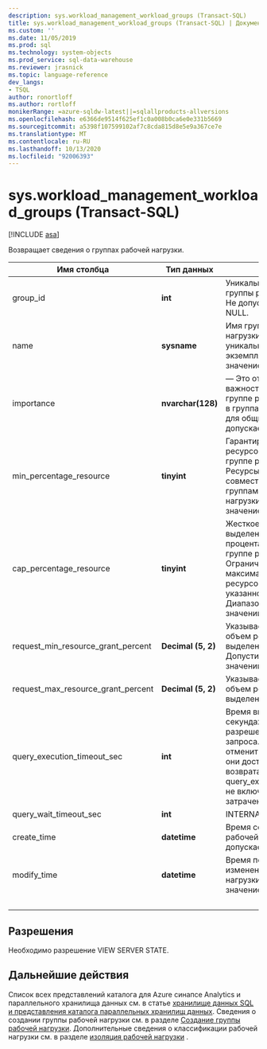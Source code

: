 ```yaml
---
description: sys.workload_management_workload_groups (Transact-SQL)
title: sys.workload_management_workload_groups (Transact-SQL) | Документация Майкрософт
ms.custom: ''
ms.date: 11/05/2019
ms.prod: sql
ms.technology: system-objects
ms.prod_service: sql-data-warehouse
ms.reviewer: jrasnick
ms.topic: language-reference
dev_langs:
- TSQL
author: ronortloff
ms.author: rortloff
monikerRange: =azure-sqldw-latest||=sqlallproducts-allversions
ms.openlocfilehash: e6366de9514f625ef1c0a008b0ca6e0e331b5669
ms.sourcegitcommit: a5398f107599102af7c8cda815d8e5e9a367ce7e
ms.translationtype: MT
ms.contentlocale: ru-RU
ms.lasthandoff: 10/13/2020
ms.locfileid: "92006393"
---
```

# <a name="sysworkload_management_workload_groups-transact-sql"></a>sys.workload_management_workload_groups (Transact-SQL)

[!INCLUDE [asa](../../includes/applies-to-version/asa.md)]

 Возвращает сведения о группах рабочей нагрузки.  
  
|Имя столбца|Тип данных|Description|Диапазон|  
|-----------------|---------------|-----------------|-----------|
|group_id|**int**|Уникальный идентификатор группы рабочей нагрузки. Не допускает значение NULL.||
|name|**sysname**|Имя группы рабочей нагрузки. Должен быть уникальным для экземпляра.  Не допускает значение NULL.||
|importance|**nvarchar(128)**|— Это относительная важность запроса в этой группе рабочей нагрузки и в группах рабочей нагрузки для общих ресурсов. Не допускает значение NULL.|Low, below_normal, обычная (по умолчанию), above_normal, High||
|min_percentage_resource|**tinyint**|Гарантированный объем ресурсов для запросов в группе рабочей нагрузки. Ресурсы не используются совместно с другими группами рабочей нагрузки. Не допускает значение NULL.||
|cap_percentage_resource|**tinyint**|Жесткое ограничение выделения ресурсов в процентах для запросов в группе рабочей нагрузки. Ограничивает максимальное количество ресурсов, выделенных для указанного уровня. Диапазон допустимых значений — от 1 до 100.||
|request_min_resource_grant_percent|**Decimal (5, 2)**|Указывает минимальный объем ресурсов, выделенных запросу. Допустимый диапазон значений — от 0,75 до 100.||
|request_max_resource_grant_percent |**Decimal (5, 2)**|Указывает максимальный объем ресурсов, выделенных для запроса.||
|query_execution_timeout_sec|**int**|Время выполнения в секундах, которое было разрешено до отмены запроса.  Запросы нельзя отменить после того, как они достигли фазы возврата выполнения.  query_execution_timeout_sec не включает время, затраченное на очередь.|
|query_wait_timeout_sec|**int**|INTERNAL||
|create_time|**datetime**|Время создания группы рабочей нагрузки. Не допускает значение NULL.||
modify_time|**datetime**|Время последнего изменения группы рабочей нагрузки. Не допускает значение NULL.||
|&nbsp;||||
  
## <a name="permissions"></a>Разрешения

Необходимо разрешение VIEW SERVER STATE.

## <a name="next-steps"></a>Дальнейшие действия

 Список всех представлений каталога для Azure синапсе Analytics и параллельного хранилища данных см. в статье [хранилище данных SQL и представления каталога параллельных хранилищ данных](../../relational-databases/system-catalog-views/sql-data-warehouse-and-parallel-data-warehouse-catalog-views.md). Сведения о создании группы рабочей нагрузки см. в разделе [Создание группы рабочей нагрузки](../../t-sql/statements/create-workload-group-transact-sql.md). Дополнительные сведения о классификации рабочей нагрузки см. в разделе [изоляция рабочей нагрузки](/azure/sql-data-warehouse/sql-data-warehouse-workload-isolation) .

